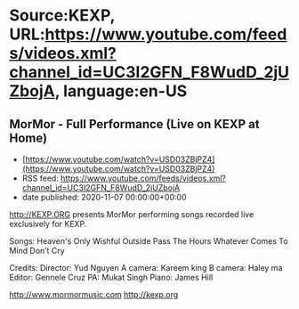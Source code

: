 # Source:KEXP, URL:https://www.youtube.com/feeds/videos.xml?channel_id=UC3I2GFN_F8WudD_2jUZbojA, language:en-US

## MorMor - Full Performance (Live on KEXP at Home)
 - [https://www.youtube.com/watch?v=USD03ZBjPZ4](https://www.youtube.com/watch?v=USD03ZBjPZ4)
 - RSS feed: https://www.youtube.com/feeds/videos.xml?channel_id=UC3I2GFN_F8WudD_2jUZbojA
 - date published: 2020-11-07 00:00:00+00:00

http://KEXP.ORG presents MorMor performing songs recorded live exclusively for KEXP.

Songs:
Heaven's Only Wishful
Outside
Pass The Hours
Whatever Comes To Mind
Don’t Cry

Credits:
Director: Yud Nguyen
A camera: Kareem king
B camera: Haley ma
Editor: Gennele Cruz
PA:  Mukat Singh
Piano: James Hill

http://www.mormormusic.com
http://kexp.org

